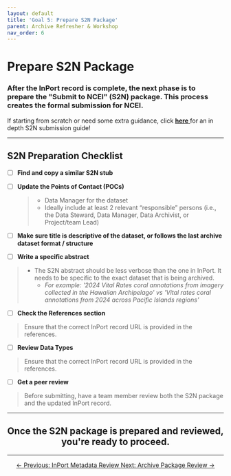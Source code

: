 ```yaml
---
layout: default
title: 'Goal 5: Prepare S2N Package'
parent: Archive Refresher & Workshop
nav_order: 6
---
```


# Prepare S2N Package
### After the InPort record is complete, the next phase is to prepare the "Submit to NCEI" (S2N) package. This process creates the formal submission for NCEI.
If starting from scratch or need some extra guidance, click <a href="{{ '/docs/Step-4-Build-the-S2N-Submission-Package.html' | relative_url }}"> <strong>here</strong> </a> for an in depth S2N submission guide!

---

## S2N Preparation Checklist

- [ ] **Find and copy a similar S2N stub**

- [ ] **Update the Points of Contact (POCs)**
    > - Data Manager for the dataset 
    > - Ideally include at least 2 relevant “responsible” persons (i.e., the Data Steward, Data Manager, Data Archivist, or Project/team Lead)

- [ ] **Make sure title is descriptive of the dataset, or follows the last archive dataset format / structure**

- [ ] **Write a specific abstract**
> - The S2N abstract should be less verbose than the one in InPort. It needs to be specific to the exact dataset that is being archived.
>   - *For example: '2024 Vital Rates coral annotations from imagery collected in the Hawaiian Archipelago' vs 'Vital rates coral annotations from 2024 across Pacific Islands regions'*

- [ ] **Check the References section**
> Ensure that the correct InPort record URL is provided in the references.

- [ ] **Review Data Types**
> Ensure that the correct InPort record URL is provided in the references.

- [ ] **Get a peer review**
>  Before submitting, have a team member review both the S2N package and the updated InPort record.


---

## <center>Once the S2N package is prepared and reviewed, you're ready to proceed.</center>

---

<center>
<a href="{{ '/docs/InPort-Metadata-Review.html' | relative_url }}" class="btn btn-secondary fs-6 mb-4 mb-md-0">
  ← Previous: InPort Metadata Review
</a>
<a href="{{ '/docs/Archive-Package-Review.html' | relative_url }}" class="btn btn-custom fs-6 mb-4 mb-md-0">
  Next: Archive Package Review →
</a>
</center>